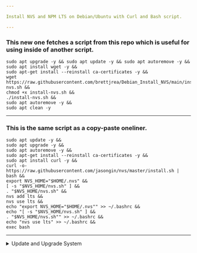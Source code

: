 ```yaml
---

Install NVS and NPM LTS on Debian/Ubuntu with Curl and Bash script.

---
```


### This new one fetches a script from this repo which is useful for using inside of another script.

```
sudo apt upgrade -y && sudo apt update -y && sudo apt autoremove -y &&
sudo apt install wget -y &&
sudo apt-get install --reinstall ca-certificates -y &&
wget https://raw.githubusercontent.com/brettjrea/Debian_Install_NVS/main/install-nvs.sh &&
chmod +x install-nvs.sh &&
./install-nvs.sh &&
sudo apt autoremove -y &&
sudo apt clean -y
```
---

### This is the same script as a copy-paste oneliner.

```
sudo apt update -y &&
sudo apt upgrade -y && 
sudo apt autoremove -y && 
sudo apt-get install --reinstall ca-certificates -y && 
sudo apt install curl -y && 
curl -o- https://raw.githubusercontent.com/jasongin/nvs/master/install.sh | bash && 
export NVS_HOME="$HOME/.nvs" && 
[ -s "$NVS_HOME/nvs.sh" ] && 
. "$NVS_HOME/nvs.sh" && 
nvs add lts && 
nvs use lts && 
echo "export NVS_HOME="$HOME/.nvs"" >> ~/.bashrc && 
echo "[ -s "$NVS_HOME/nvs.sh" ] && 
. "$NVS_HOME/nvs.sh"" >> ~/.bashrc && 
echo "nvs use lts" >> ~/.bashrc && 
exec bash
```

---
<details>
<summary>Update and Upgrade System</summary>

```
sudo apt update -y && sudo apt upgrade -y && sudo apt autoremove -y
```

This command updates the package list and upgrades any existing packages on the system. It also removes any packages that are no longer needed.

---

### Install ca-certificates

```
sudo apt-get install --reinstall ca-certificates -y
```
This command reinstalls ca-certificates, which are used to authenticate SSL/TLS connections.

---

### Install Curl

```
sudo apt install curl git -y
```

This command installs Curl, which is used to transfer data from and to servers.

---

### Install NVS with Curl

```
curl -o- https://raw.githubusercontent.com/jasongin/nvs/master/install.sh | bash 
```

This command uses Curl to download the NVM installation script and then pipes it to Bash to execute.

---

### Set Up Environment Variables

```
export NVS_HOME="$HOME/.nvs" && 
[ -s "$NVS_HOME/nvs.sh" ] && 
. "$NVS_HOME/nvs.sh" && 
```

These commands set up environment variables for NVS, which tells the shell where to find NVS and how to load it.

### Install LTS version of Node.js

```
nvs add lts && 
nvs use lts && 
```

This command installs the latest LTS (Long-Term Support) version of Node.js using NVS.

---

### Configure Bashrc

```
echo "export NVS_HOME="$HOME/.nvs"" >> ~/.bashrc && 
echo "[ -s "$NVS_HOME/nvs.sh" ] && 
. "$NVS_HOME/nvs.sh"" >> ~/.bashrc && 
echo "nvs use lts" >> ~/.bashrc 
```

These commands add the necessary configurations to the bashrc file, which sets up the environment variables and loads NVS when a new terminal session is started.

---

### Restart Bashrc

```
exec bash
```

This command restarts the bashrc to apply the changes made in the previous commands.

---

*You should now [Install common build tools.](https://github.com/brettjrea/Debian_Install_Common_Build_Tools)*
<details>

